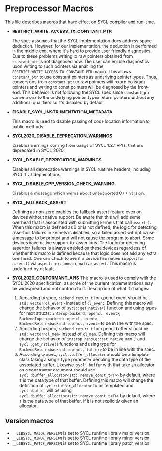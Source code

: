 # Preprocessor Macros 

This file describes macros that have effect on SYCL compiler and run-time.

- **RESTRICT_WRITE_ACCESS_TO_CONSTANT_PTR**

  The spec assumes that the SYCL implementation does address space deduction.
  However, for our implementation, the deduction is performed in the middle end,
  where it's hard to provide user friendly diagnositcs.
  Due to these problems writing to raw pointers obtained from `constant_ptr` is
  not diagnosed now.
  The user can enable diagnostics upon writing to such pointers via enabling the
  `RESTRICT_WRITE_ACCESS_TO_CONSTANT_PTR` macro.
  This allows `constant_ptr` to use constant pointers as underlying
  pointer types. Thus, conversions from `constant_ptr` to raw pointers will return
  constant pointers and writing to const pointers will be diagnosed by the
  front-end.
  This behavior is not following the SYCL spec since `constant_ptr` conversions to
  the underlying pointer types return pointers without any additional qualifiers
  so it's disabled by default.

- **DISABLE_SYCL_INSTRUMENTATION_METADATA**

  This macro is used to disable passing of code location information to public
  methods.

- **SYCL2020_DISABLE_DEPRECATION_WARNINGS**

  Disables warnings coming from usage of SYCL 1.2.1 APIs, that are deprecated in
  SYCL 2020.

- **SYCL_DISABLE_DEPRECATION_WARNINGS**

  Disables all deprecation warnings in SYCL runtime headers, including SYCL
  1.2.1 deprecations.

- **SYCL_DISABLE_CPP_VERSION_CHECK_WARNING**

  Disables a message which warns about unsupported C++ version.

- **SYCL_FALLBACK_ASSERT**

  Defining as non-zero enables the fallback assert feature even on devices
  without native support. Be aware that this will add some overhead that is
  associated with submitting kernels that call `assert()`. When this macro is
  defined as 0 or is not defined, the logic for detecting assertion failures in kernels is
  disabled, so a failed assert will not cause a message to be printed and will
  not cause the program to abort. Some devices have native support for
  assertions. The logic for detecting assertion failures is always enabled on
  these devices regardless of whether this macro is defined because that logic
  does not add any extra overhead. One can check to see if a device has native
  support for `assert()` via `aspect::ext_oneapi_native_assert`.
  This macro is undefined by default.

- **SYCL2020_CONFORMANT_APIS**
  This macro is used to comply with the SYCL 2020 specification, as some of the current 
  implementations may be widespread and not conform to it.
  Description of what it changes:
  1) According to spec, `backend_return_t` for opencl event 
  should be `std::vector<cl_event>` instead of `cl_event`. Defining this macro 
  will change the behavior of `sycl::get_native()` function and using types for 
  next structs: `interop<backend::opencl, event>`, `BackendInput<backend::opencl, event>`, 
  `BackendReturn<backend::opencl, event>` to be in line with the spec.
  2) According to spec, `backend_return_t` for opencl buffer 
  should be `std::vector<cl_mem>` instead of `cl_mem`. Defining this macro 
  will change the behavior of `interop_handle::get_native_mem()` and `sycl::get_native()` functions
  and using type for `BackendReturn<backend::opencl, buffer>` to be in line with the spec.
  3) According to spec, `sycl::buffer_allocator` should be a template class taking a single
  type parameter denoting the data type of the associated buffer. Likewise, `sycl::buffer`
  with that take an allocator as a constructor argument should use
  `sycl::buffer_allocator<std::remove_const_t<T>>`  by default, where `T` is the data type of
  that buffer. Defining this macro will change the definition of `sycl::buffer_allocator` to
  be templated and `sycl::buffer` will be using `sycl::buffer_allocator<std::remove_const_t<T>>`
  by default, where `T` is the data type of that buffer, if it is not explicitly given an
  allocator.

## Version macros

- `__LIBSYCL_MAJOR_VERSION` is set to SYCL runtime library major version.
- `__LIBSYCL_MINOR_VERSION` is set to SYCL runtime library minor version.
- `__LIBSYCL_PATCH_VERSION` is set to SYCL runtime library patch version.
